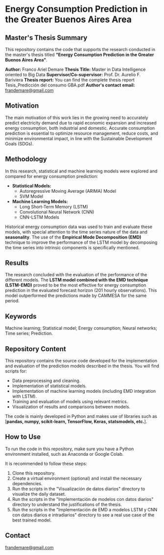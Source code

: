 # Energy Consumption Prediction in the Greater Buenos Aires Area

## Master's Thesis Summary

This repository contains the code that supports the research conducted in the master's thesis titled **"Energy Consumption Prediction in the Greater Buenos Aires Area"**.

**Author:** Franco Ariel Demare
**Thesis Title:** Master in Data Intelligence oriented to Big Data
**Supervisor/Co-supervisor:** Prof. Dr. Aurelio F. Bariviera
**Thesis report:** You can find the complete thesis report Tesis_Predicción del consumo GBA.pdf
**Author's contact email:** frandemare@gmail.com

## Motivation

The main motivation of this work lies in the growing need to accurately predict electricity demand due to rapid economic expansion and increased energy consumption, both industrial and domestic. Accurate consumption prediction is essential to optimize resource management, reduce costs, and minimize environmental impact, in line with the Sustainable Development Goals (SDGs).

## Methodology

In this research, statistical and machine learning models were explored and compared for energy consumption prediction:

* **Statistical Models:**
    * Autoregressive Moving Average (ARIMA) Model
    * SVM Model
* **Machine Learning Models:**
    * Long Short-Term Memory (LSTM)
    * Convolutional Neural Network (CNN)
    * CNN-LSTM Models

Historical energy consumption data was used to train and evaluate these models, with special attention to the time series nature of the data and **seasonality**. The use of the **Empirical Mode Decomposition (EMD)** technique to improve the performance of the LSTM model by decomposing the time series into intrinsic components is specifically mentioned.

## Results

The research concluded with the evaluation of the performance of the different models. The **LSTM model combined with the EMD technique (LSTM-EMD)** proved to be the most effective for energy consumption prediction in the evaluated forecast horizon (201 hourly observations). This model outperformed the predictions made by CAMMESA for the same period.

## Keywords

Machine learning; Statistical model; Energy consumption; Neural networks; Time series; Prediction.

## Repository Content

This repository contains the source code developed for the implementation and evaluation of the prediction models described in the thesis. You will find scripts for:

* Data preprocessing and cleaning.
* Implementation of statistical models.
* Implementation of machine learning models (including EMD integration with LSTM).
* Training and evaluation of models using relevant metrics.
* Visualization of results and comparisons between models.

The code is mainly developed in Python and makes use of libraries such as [**pandas, numpy, scikit-learn, TensorFlow, Keras, statsmodels, etc.**].

## How to Use

To run the code in this repository, make sure you have a Python environment installed, such as Anaconda or Google Colab.

It is recommended to follow these steps:

1.  Clone this repository.
2.  Create a virtual environment (optional) and install the necessary dependencies.
3.  Run the scripts in the "Visualización de datos diarios" directory to visualize the daily dataset.
4.  Run the scripts in the "Implementación de modelos con datos diarios" directory to understand the justifications of the thesis.
5.  Run the scripts in the "Implementación de EMD a modelos LSTM y CNN con datos diarios e intradiarios" directory to see a real use case of the best trained model.

## Contact

frandemare@gmail.com
